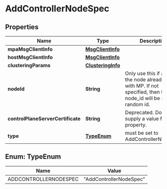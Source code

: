 # AddControllerNodeSpec

## Properties
Name | Type | Description | Notes
------------ | ------------- | ------------- | -------------
**mpaMsgClientInfo** | [**MsgClientInfo**](MsgClientInfo.md) |  | 
**hostMsgClientInfo** | [**MsgClientInfo**](MsgClientInfo.md) |  | 
**clusteringParams** | [**ClusteringInfo**](ClusteringInfo.md) |  |  [optional]
**nodeId** | **String** | Only use this if an id for the node already exists with MP. If not specified, then the node_id will be set to a random id. |  [optional]
**controlPlaneServerCertificate** | **String** | Deprecated. Do not supply a value for this property. |  [optional]
**type** | [**TypeEnum**](#TypeEnum) | must be set to AddControllerNodeSpec | 

<a name="TypeEnum"></a>
## Enum: TypeEnum
Name | Value
---- | -----
ADDCONTROLLERNODESPEC | &quot;AddControllerNodeSpec&quot;
